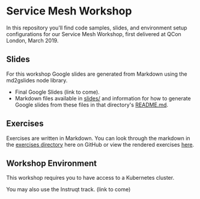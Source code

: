 # Service Mesh Workshop

In this repository you'll find code samples, slides, and environment setup configurations for our Service Mesh Workshop, first delivered at QCon London, March 2019.

## Slides

For this workshop Google slides are generated from Markdown using the md2gslides node library.

* Final Google Slides (link to come).
* Markdown files available in [slides/](slides/) and information for how to generate Google slides from these files in that directory's [README.md](slides.README.md).

## Exercises

Exercises are written in Markdown. You can look through the markdown in the [exercises directory](https://github.com/hashicorp/service-mesh-training/tree/master/exercises) here on GitHub or view the rendered exercises [here](https://hashicorp.github.io/service-mesh-training/exercises/).

## Workshop Environment

This workshop requires you to have access to a Kubernetes cluster.

You may also use the Instruqt track. (link to come)
